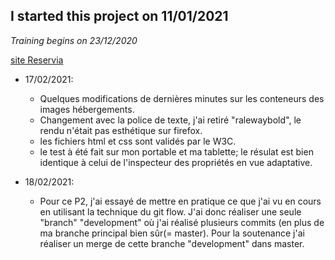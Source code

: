 ## I started this project on 11/01/2021

_Training begins on 23/12/2020_

[site Reservia](https://roxanne2904.github.io/VietteRoxanne_2_23122020/)

- 17/02/2021:

  - Quelques modifications de dernières minutes sur les conteneurs des images hébergements.
  - Changement avec la police de texte, j'ai retiré "ralewaybold", le rendu n'était pas
    esthétique sur firefox.
  - les fichiers html et css sont validés par le W3C.
  - le test à été fait sur mon portable et ma tablette; le résulat est bien identique à celui
    de l'inspecteur des propriétés en vue adaptative.

- 18/02/2021:
  - Pour ce P2, j'ai essayé de mettre en pratique ce que j'ai vu en cours en utilisant la technique du git flow.
    J'ai donc réaliser une seule "branch" "development" où j'ai réalisé plusieurs commits (en plus de
    ma branche principal bien sûr(= master).
    Pour la soutenance j'ai réaliser un merge de cette branche "development"
    dans master.
